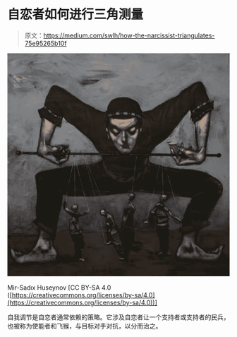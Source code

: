# 自恋者如何进行三角测量

> 原文：<https://medium.com/swlh/how-the-narcissist-triangulates-75e95265b10f>

![](img/04b686cf1f9f4902900020b2119bd694.png)

Mir-Sadıx Huseynov [CC BY-SA 4.0 ([https://creativecommons.org/licenses/by-sa/4.0](https://creativecommons.org/licenses/by-sa/4.0))]

自我调节是自恋者通常依赖的策略。它涉及自恋者让一个支持者或支持者的民兵，也被称为使能者和飞猴，与目标对手对抗，以分而治之。